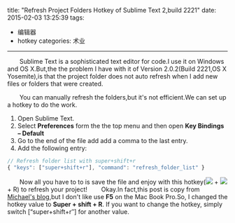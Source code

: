 title: "Refresh Project Folders Hotkey of Sublime Text 2,build 2221"
date: 2015-02-03 13:25:39
tags: 
- 编辑器 
- hotkey
categories: 术业
---
&emsp;&emsp;Sublime Text is a sophisticated text editor for code.I use it on Windows and OS X.But,the the problem I have with it of Version 2.0.2(Build 2221,OS X Yosemite),is that the project folder does not auto refresh when I add new files or folders that were created.
<!-- more -->
&emsp;&emsp;You can manually refresh the folders,but it's not efficient.We can set up a hotkey to do the work.

1. Open Sublime Text.
2. Select **Preferences** form the the top menu and then open **Key Bindings – Default** 
3. Go to the end of the file add add a comma to the last entry.
4. Add the following entry:
```JavaScript
// Refresh folder list with super+shift+r
{ "keys": ["super+shift+r"], "command": "refresh_folder_list" }
```
&emsp;&emsp;Now all you have to to is save the file and enjoy with this hotkey(![](http://km.support.apple.com/library/APPLE/APPLECARE_ALLGEOS/HT1343/ks_command.gif) + ![](http://km.support.apple.com/library/APPLE/APPLECARE_ALLGEOS/HT1343/ks_shift.gif) + R) to refresh your project!
&emsp;&emsp;Okay.In fact,this post is copy from [Michael's blog](http://michael1e.com/sublime-text-refresh-folder-hotkey/),but I don't like use **F5** on the Mac Book Pro.So, I changed the hotkey value to **Super + shift + R**. If you want to change the hotkey, simply switch [“super+shift+r″] for another value.